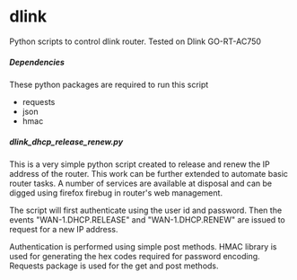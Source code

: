 dlink
=====

Python scripts to control dlink router. Tested on Dlink GO-RT-AC750

<h5>Dependencies</h5>
These python packages are required to run this script
<ul>
<li>requests</li>
<li>json</li>
<li>hmac</li>
</ul>

<h5>dlink_dhcp_release_renew.py</h5>
This is a very simple python script created to release and renew the IP address of the router. This work can be further extended to automate basic router tasks. A number of services are available at disposal and can be digged using firefox firebug in router's web management. 

The script will first authenticate using the user id and password. Then the events "WAN-1.DHCP.RELEASE" and "WAN-1.DHCP.RENEW" are issued to request for a new IP address. 

Authentication is performed using simple post methods. HMAC library is used for generating the hex codes required for password encoding. Requests package is used for the get and post methods.

